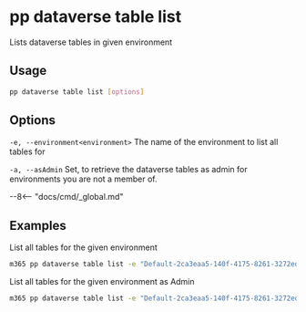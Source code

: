 # pp dataverse table list

Lists dataverse tables in given environment

## Usage

```sh
pp dataverse table list [options]
```

## Options

`-e, --environment<environment>`
The name of the environment to list all tables for

`-a, --asAdmin`
Set, to retrieve the dataverse tables as admin for environments you are not a member of.

--8<-- "docs/cmd/_global.md"

## Examples

List all tables for the given environment

```sh
m365 pp dataverse table list -e "Default-2ca3eaa5-140f-4175-8261-3272edf9f339"
```

List all tables for the given environment as Admin

```sh
m365 pp dataverse table list -e "Default-2ca3eaa5-140f-4175-8261-3272edf9f339" --asAdmin
```
